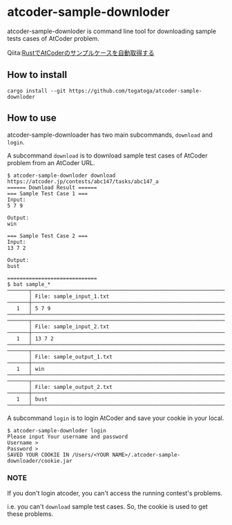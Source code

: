 # atcoder-sample-downloder
atcoder-sample-downloder is command line tool for downloading sample tests cases of AtCoder problem.

Qiita:[RustでAtCoderのサンプルケースを自動取得する](https://qiita.com/togatoga/items/d4a9ffb30e3ae6731871)

## How to install
```
cargo install --git https://github.com/togatoga/atcoder-sample-downloder
```

## How to use
atcoder-sample-downloader has two main subcommands, `download` and `login`.

A subcommand `download` is to download sample test cases of AtCoder problem from an AtCoder URL.
```
$ atcoder-sample-downloder download https://atcoder.jp/contests/abc147/tasks/abc147_a
====== Download Result ======
=== Sample Test Case 1 ===
Input:
5 7 9

Output:
win

=== Sample Test Case 2 ===
Input:
13 7 2

Output:
bust

=============================
$ bat sample_*
───────┬──────────────────────────────────────────────────────────────────────────────────────────────────────────────
       │ File: sample_input_1.txt
───────┼──────────────────────────────────────────────────────────────────────────────────────────────────────────────
   1   │ 5 7 9
───────┴──────────────────────────────────────────────────────────────────────────────────────────────────────────────
───────┬──────────────────────────────────────────────────────────────────────────────────────────────────────────────
       │ File: sample_input_2.txt
───────┼──────────────────────────────────────────────────────────────────────────────────────────────────────────────
   1   │ 13 7 2
───────┴──────────────────────────────────────────────────────────────────────────────────────────────────────────────
───────┬──────────────────────────────────────────────────────────────────────────────────────────────────────────────
       │ File: sample_output_1.txt
───────┼──────────────────────────────────────────────────────────────────────────────────────────────────────────────
   1   │ win
───────┴──────────────────────────────────────────────────────────────────────────────────────────────────────────────
───────┬──────────────────────────────────────────────────────────────────────────────────────────────────────────────
       │ File: sample_output_2.txt
───────┼──────────────────────────────────────────────────────────────────────────────────────────────────────────────
   1   │ bust
───────┴──────────────────────────────────────────────────────────────────────────────────────────────────────────────

```
A subcommand `login` is to login AtCoder and save your cookie in your local.
```
$ atcoder-sample-downloder login
Please input Your username and password
Username >
Password >
SAVED YOUR COOKIE IN /Users/<YOUR NAME>/.atcoder-sample-downloader/cookie.jar
```

### NOTE
If you don't login atcoder, you can't access the running contest's problems.

i.e. you can't `download` sample test cases.
So, the cookie is used to get these problems.
